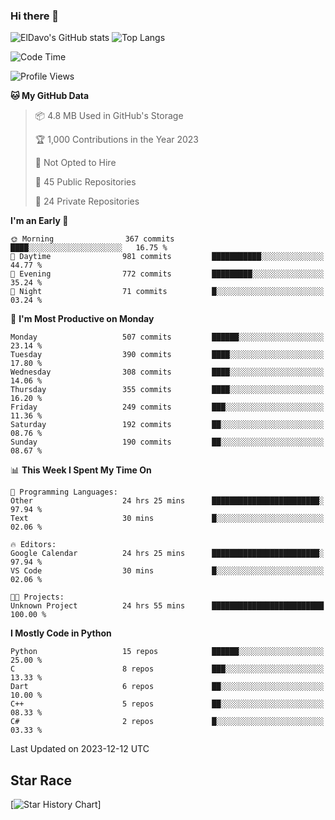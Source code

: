 ### Hi there 👋
![ElDavo's GitHub stats](https://github-readme-stats.vercel.app/api?username=ElDavoo&show_icons=true&theme=chartreuse-dark)
![Top Langs](https://github-readme-stats.vercel.app/api/top-langs/?username=ElDavoo&theme=chartreuse-dark&layout=compact)

<!--START_SECTION:waka-->
![Code Time](http://img.shields.io/badge/Code%20Time-671%20hrs%2040%20mins-blue)

![Profile Views](http://img.shields.io/badge/Profile%20Views-0-blue)

**🐱 My GitHub Data** 

> 📦 4.8 MB Used in GitHub's Storage 
 > 
> 🏆 1,000 Contributions in the Year 2023
 > 
> 🚫 Not Opted to Hire
 > 
> 📜 45 Public Repositories 
 > 
> 🔑 24 Private Repositories 
 > 
**I'm an Early 🐤** 

```text
🌞 Morning                367 commits         ████░░░░░░░░░░░░░░░░░░░░░   16.75 % 
🌆 Daytime                981 commits         ███████████░░░░░░░░░░░░░░   44.77 % 
🌃 Evening                772 commits         █████████░░░░░░░░░░░░░░░░   35.24 % 
🌙 Night                  71 commits          █░░░░░░░░░░░░░░░░░░░░░░░░   03.24 % 
```
📅 **I'm Most Productive on Monday** 

```text
Monday                   507 commits         ██████░░░░░░░░░░░░░░░░░░░   23.14 % 
Tuesday                  390 commits         ████░░░░░░░░░░░░░░░░░░░░░   17.80 % 
Wednesday                308 commits         ████░░░░░░░░░░░░░░░░░░░░░   14.06 % 
Thursday                 355 commits         ████░░░░░░░░░░░░░░░░░░░░░   16.20 % 
Friday                   249 commits         ███░░░░░░░░░░░░░░░░░░░░░░   11.36 % 
Saturday                 192 commits         ██░░░░░░░░░░░░░░░░░░░░░░░   08.76 % 
Sunday                   190 commits         ██░░░░░░░░░░░░░░░░░░░░░░░   08.67 % 
```


📊 **This Week I Spent My Time On** 

```text
💬 Programming Languages: 
Other                    24 hrs 25 mins      ████████████████████████░   97.94 % 
Text                     30 mins             █░░░░░░░░░░░░░░░░░░░░░░░░   02.06 % 

🔥 Editors: 
Google Calendar          24 hrs 25 mins      ████████████████████████░   97.94 % 
VS Code                  30 mins             █░░░░░░░░░░░░░░░░░░░░░░░░   02.06 % 

🐱‍💻 Projects: 
Unknown Project          24 hrs 55 mins      █████████████████████████   100.00 % 
```

**I Mostly Code in Python** 

```text
Python                   15 repos            ██████░░░░░░░░░░░░░░░░░░░   25.00 % 
C                        8 repos             ███░░░░░░░░░░░░░░░░░░░░░░   13.33 % 
Dart                     6 repos             ██░░░░░░░░░░░░░░░░░░░░░░░   10.00 % 
C++                      5 repos             ██░░░░░░░░░░░░░░░░░░░░░░░   08.33 % 
C#                       2 repos             █░░░░░░░░░░░░░░░░░░░░░░░░   03.33 % 
```




 Last Updated on 2023-12-12 UTC
<!--END_SECTION:waka-->

## Star Race

[![Star History Chart](https://api.star-history.com/svg?repos=ElDavoo/WhatsApp-Crypt14-Crypt15-Decrypter,ElDavoo/TuringOS,EliteAndroidApps/WhatsApp-Crypt12-Decrypter,KnugiHK/Whatsapp-Chat-Exporter&type=Date)]
